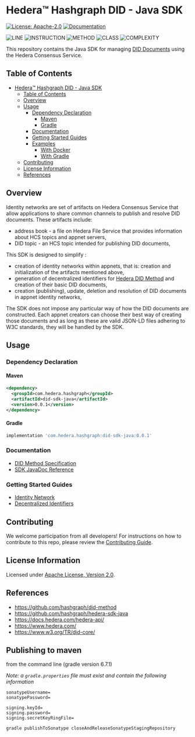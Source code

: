 
# Hedera™ Hashgraph DID - Java SDK

[![License: Apache-2.0](https://img.shields.io/badge/license-Apache--2.0-green)](LICENSE) [![Documentation](https://img.shields.io/badge/javadoc-reference-informational)](docs/sdk-javadocs/index.html)

![LINE](https://img.shields.io/badge/line--coverage-84%25-brightgreen.svg) ![INSTRUCTION](https://img.shields.io/badge/instruction--coverage-85%25-brightgreen.svg) ![METHOD](https://img.shields.io/badge/method--coverage-86%25-brightgreen.svg) ![CLASS](https://img.shields.io/badge/class--coverage-97%25-brightgreen.svg) ![COMPLEXITY](https://img.shields.io/badge/complexity-1.95-brightgreen.svg)

This repository contains the Java SDK for managing [DID Documents][did-core] using the Hedera Consensus Service.

## Table of Contents

- [Hedera™ Hashgraph DID - Java SDK](#hedera%e2%84%a2-hashgraph-did---java-sdk)
  - [Table of Contents](#table-of-contents)
  - [Overview](#overview)
  - [Usage](#usage)
    - [Dependency Declaration](#dependency-declaration)
      - [Maven](#maven)
      - [Gradle](#gradle)
    - [Documentation](#documentation)
    - [Getting Started Guides](#getting-started-guides)
    - [Examples](#examples)
      - [With Docker](#with-docker)
      - [With Gradle](#with-gradle)
  - [Contributing](#contributing)
  - [License Information](#license-information)
  - [References](#references)

## Overview

Identity networks are set of artifacts on Hedera Consensus Service that allow applications to share common channels to publish and resolve DID documents. These artifacts include:

- address book - a file on Hedera File Service that provides information about HCS topics and appnet servers,
- DID topic - an HCS topic intended for publishing DID documents,

This SDK is designed to simplify :

- creation of identity networks within appnets, that is: creation and initialization of the artifacts mentioned above,
- generation of decentralized identifiers for [Hedera DID Method][did-method-spec] and creation of their basic DID documents,
- creation (publishing), update, deletion and resolution of DID documents in appnet identity networks,

The SDK does not impose any particular way of how the DID documents are constructed. Each appnet creators can choose their best way of creating those documents and as long as these are valid JSON-LD files adhering to W3C standards, they will be handled by the SDK.

## Usage

### Dependency Declaration

#### Maven

```xml
<dependency>
  <groupId>com.hedera.hashgraph</groupId>
  <artifactId>did-sdk-java</artifactId>
  <version>0.0.1</version>
</dependency>
```

#### Gradle

```gradle
implementation 'com.hedera.hashgraph:did-sdk-java:0.0.1'
```

### Documentation

- [DID Method Specification][did-method-spec]
- [SDK JavaDoc Reference][sdk-javadocs]

### Getting Started Guides

- [Identity Network](/docs/id-network-user-guide.md)
- [Decentralized Identifiers](/docs/did-user-guide.md)

## Contributing

We welcome participation from all developers! For instructions on how to contribute to this repo, please review the [Contributing Guide](/CONTRIBUTING.md).

## License Information

Licensed under [Apache License, Version 2.0](LICENSE).

## References

- <https://github.com/hashgraph/did-method>
- <https://github.com/hashgraph/hedera-sdk-java>
- <https://docs.hedera.com/hedera-api/>
- <https://www.hedera.com/>
- <https://www.w3.org/TR/did-core/>

[did-method-spec]: https://github.com/hashgraph/did-method
[did-core]: https://www.w3.org/TR/did-core/
[sdk-javadocs]: https://hashgraph.github.io/did-sdk-java/sdk-javadocs/

## Publishing to maven

from the command line (gradle version 6.7.1)

_Note: a `gradle.properties` file must exist and contain the following information_

```
sonatypeUsername=
sonatypePassword=

signing.keyId=
signing.password=
signing.secretKeyRingFile=
```

```shell
gradle publishToSonatype closeAndReleaseSonatypeStagingRepository
```

